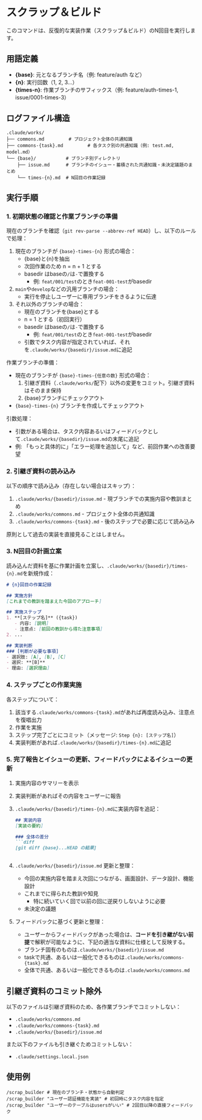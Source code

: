 # スクラップ＆ビルド

このコマンドは、反復的な実装作業（スクラップ＆ビルド）のN回目を実行します。

## 用語定義

- **{base}**: 元となるブランチ名（例: feature/auth など）
- **{n}**: 実行回数（1, 2, 3...）
- **{times-n}**: 作業ブランチのサフィックス（例: feature/auth-times-1, issue/0001-times-3）

## ログファイル構造

```
.claude/works/
├── commons.md         # プロジェクト全体の共通知識
├── commons-{task}.md         # 各タスク別の共通知識（例: test.md, model.md）
└── {base}/           # ブランチ別ディレクトリ
    ├── issue.md      # ブランチのイシュー・蓄積された共通知識・未決定議題のまとめ
    └── times-{n}.md  # N回目の作業記録
```

## 実行手順

### 1. 初期状態の確認と作業ブランチの準備

現在のブランチを確認（`git rev-parse --abbrev-ref HEAD`）し、以下のルールで処理：

1. 現在のブランチが `{base}-times-{n}` 形式の場合：
   - {base}と{n}を抽出
   - 次回作業のため n = n + 1 とする
   - basedir はbaseの`/`は`-`で置換する
     - 例: `feat/001/test`のとき`feat-001-test`がbasedir
2. `main`や`develop`などの汎用ブランチの場合：
   - 実行を停止しユーザーに専用ブランチをきるように伝達
3. それ以外のブランチの場合：
   - 現在のブランチを{base}とする
   - n = 1 とする（初回実行）
   - basedir はbaseの`/`は`-`で置換する
     - 例: `feat/001/test`のとき`feat-001-test`がbasedir
   - 引数でタスク内容が指定されていれば、それを`.claude/works/{basedir}/issue.md`に追記

作業ブランチの準備：
- 現在のブランチが `{base}-times-{任意の数}` 形式の場合：
  1. 引継ぎ資料（`.claude/works/`配下）以外の変更をコミット。引継ぎ資料はそのまま保持
  2. {base}ブランチにチェックアウト
- `{base}-times-{n}` ブランチを作成してチェックアウト

引数処理：
- 引数がある場合は、タスク内容あるいはフィードバックとして`.claude/works/{basedir}/issue.md`の末尾に追記
- 例: 「もっと具体的に」「エラー処理を追加して」など、前回作業への改善要望

### 2. 引継ぎ資料の読み込み

以下の順序で読み込み（存在しない場合はスキップ）：
1. `.claude/works/{basedir}/issue.md` - 現ブランチでの実施内容や教訓まとめ
2. `.claude/works/commons.md` - プロジェクト全体の共通知識
3. `.claude/works/commons-{task}.md` - 後のステップで必要に応じて読み込み

原則として過去の実装を直接見ることはしません。

### 3. N回目の計画立案

読み込んだ資料を基に作業計画を立案し、`.claude/works/{basedir}/times-{n}.md`を新規作成：

```markdown
# {n}回目の作業記録

## 実施方針
[これまでの教訓を踏まえた今回のアプローチ]

## 実施ステップ
1. **[ステップ名]** ({task})
   - 内容: [説明]
   - 注意点: [前回の教訓から得た注意事項]
2. ...

## 実装判断
### [判断が必要な事項]
- 選択肢: [A], [B], [C]
- 選択: **[B]**
- 理由: [選択理由]
```

### 4. ステップごとの作業実施

各ステップについて：
1. 該当する`.claude/works/commons-{task}.md`があれば再度読み込み、注意点を復唱出力
2. 作業を実施
3. ステップ完了ごとにコミット（メッセージ: `Step {n}: [ステップ名]`）
4. 実装判断があれば`.claude/works/{basedir}/times-{n}.md`に追記

### 5. 完了報告とイシューの更新、フィードバックによるイシューの更新

1. 実施内容のサマリーを表示
2. 実装判断があればその内容をユーザーに報告
3. `.claude/works/{basedir}/times-{n}.md`に実装内容を追記：
   ```markdown
   ## 実装内容
   [実装の要約]

   ### 全体の差分
   ```diff
   [git diff {base}...HEAD の結果]
   ```
   ```
4. `.claude/works/{basedir}/issue.md` 更新と整理：
   - 今回の実施内容を踏まえ次回につながる、画面設計、データ設計、機能設計
   - これまでに得られた教訓や知見
     - 特に続いていく回で以前の回に逆戻りしないように必要
   - 未決定の議題

5. フィードバックに基づく更新と整理：
   - ユーザーからフィードバックがあった場合は、**コードを引き継がない前提**で解釈が可能なように、下記の適当な資料に仕様として反映する。
   - ブランチ固有のものは`.claude/works/{basedir}/issue.md`
   - taskで共通、あるいは一般化できるものは`.claude/works/commons-{task}.md`
   - 全体で共通、あるいは一般化できるものは`.claude/works/commons.md`

## 引継ぎ資料のコミット除外

以下のファイルは引継ぎ資料のため、各作業ブランチでコミットしない：
- `.claude/works/commons.md`
- `.claude/works/commons-{task}.md`
- `.claude/works/{basedir}/issue.md`

また以下のファイルも引き継ぐためコミットしない：
- `.claude/settings.local.json`

## 使用例

```
/scrap_builder # 現在のブランチ・状態から自動判定
/scrap_builder "ユーザー認証機能を実装" # 初回時にタスク内容を指定
/scrap_builder "ユーザーのテーブルはusersがいい" # 2回目以降の直接フィードバック
```

